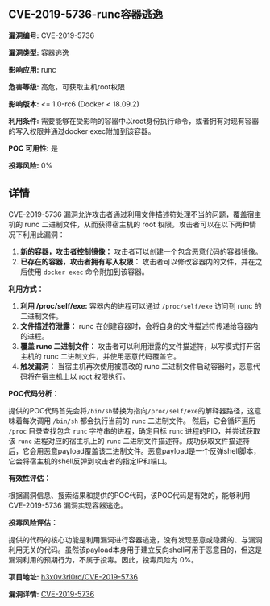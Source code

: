 ## CVE-2019-5736-runc容器逃逸

**漏洞编号:** CVE-2019-5736

**漏洞类型:** 容器逃逸

**影响应用:** runc

**危害等级:** 高危，可获取主机root权限

**影响版本:** <= 1.0-rc6 (Docker < 18.09.2)

**利用条件:** 需要能够在受影响的容器中以root身份执行命令，或者拥有对现有容器的写入权限并通过docker exec附加到该容器。

**POC 可用性:** 是

**投毒风险:** 0%

## 详情

CVE-2019-5736 漏洞允许攻击者通过利用文件描述符处理不当的问题，覆盖宿主机的 runc 二进制文件，从而获得宿主机的 root 权限。攻击者可以在以下两种情况下利用此漏洞：

1.  **新的容器，攻击者控制镜像：** 攻击者可以创建一个包含恶意代码的容器镜像。
2.  **已存在的容器，攻击者拥有写入权限：** 攻击者可以修改容器内的文件，并在之后使用 `docker exec` 命令附加到该容器。

**利用方式：**

1.  **利用 /proc/self/exe:**  容器内的进程可以通过 `/proc/self/exe` 访问到 runc 的二进制文件。
2.  **文件描述符泄露：** runc 在创建容器时，会将自身的文件描述符传递给容器内的进程。
3.  **覆盖 runc 二进制文件：** 攻击者可以利用泄露的文件描述符，以写模式打开宿主机的 runc 二进制文件，并使用恶意代码覆盖它。
4.  **触发漏洞：** 当宿主机再次使用被篡改的 runc 二进制文件启动容器时，恶意代码将在宿主机上以 root 权限执行。

**POC代码分析：**

提供的POC代码首先会将`/bin/sh`替换为指向`/proc/self/exe`的解释器路径，这意味着每次调用 `/bin/sh` 都会执行当前的 `runc` 二进制文件。 然后，它会循环遍历 `/proc` 目录查找包含 `runc` 字符串的进程，确定目标 `runc` 进程的PID，并尝试获取该 `runc` 进程对应的宿主机上的 `runc` 二进制文件描述符。成功获取文件描述符后，它会用恶意payload覆盖该二进制文件。恶意payload是一个反弹shell脚本，它会将宿主机的shell反弹到攻击者的指定IP和端口。

**有效性评估：**

根据漏洞信息、搜索结果和提供的POC代码，该POC代码是有效的，能够利用 CVE-2019-5736 漏洞实现容器逃逸。

**投毒风险评估：**

提供的代码的核心功能是利用漏洞进行容器逃逸，没有发现恶意或隐藏的、与漏洞利用无关的代码。虽然该payload本身用于建立反向shell可用于恶意目的，但这是漏洞利用的预期行为，不属于投毒。因此，投毒风险为 0%。

**项目地址:** [h3x0v3rl0rd/CVE-2019-5736](https://github.com/h3x0v3rl0rd/CVE-2019-5736)

**漏洞详情:** [CVE-2019-5736](https://nvd.nist.gov/vuln/detail/CVE-2019-5736)
